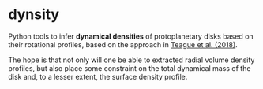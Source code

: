# dynsity

Python tools to infer **dynamical densities** of protoplanetary disks based on their rotational profiles, based on the approach in [Teague et al. (2018)](https://ui.adsabs.harvard.edu/abs/2018ApJ...868..113T/abstract).

The hope is that not only will one be able to extracted radial volume density profiles, but also place some constraint on the total dynamical mass of the disk and, to a lesser extent, the surface density profile.
